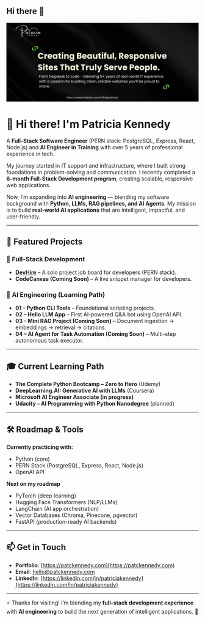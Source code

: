 ## Hi there 👋
![Banner](https://github.com/patckennedy/patckennedy/raw/main/PPP.jpg)

# 👋 Hi there! I'm Patricia Kennedy  

A **Full-Stack Software Engineer** (PERN stack: PostgreSQL, Express, React, Node.js) and **AI Engineer in Training** with over 5 years of professional experience in tech.  

My journey started in IT support and infrastructure, where I built strong foundations in problem-solving and communication. I recently completed a **6-month Full-Stack Development program**, creating scalable, responsive web applications.  

Now, I’m expanding into **AI engineering** — blending my software background with **Python, LLMs, RAG pipelines, and AI Agents**. My mission is to build **real-world AI applications** that are intelligent, impactful, and user-friendly.  

---

## 🚀 Featured Projects  

### 🌟 Full-Stack Development  
- **[DevHire](https://github.com/patckennedy/devhire-job-portal)** – A solo project job board for developers (PERN stack).  
- **CodeCanvas (Coming Soon)** – A live snippet manager for developers.  

### 🌟 AI Engineering (Learning Path)  
- **01 – Python CLI Tools** – Foundational scripting projects.  
- **02 – Hello LLM App** – First AI-powered Q&A bot using OpenAI API.  
- **03 – Mini RAG Project (Coming Soon)** – Document ingestion → embeddings → retrieval → citations.  
- **04 – AI Agent for Task Automation (Coming Soon)** – Multi-step autonomous task executor.  

---

## 🎓 Current Learning Path  

- **The Complete Python Bootcamp – Zero to Hero** (Udemy)  
- **DeepLearning.AI: Generative AI with LLMs** (Coursera)  
- **Microsoft AI Engineer Associate (in progress)**  
- **Udacity – AI Programming with Python Nanodegree** (planned)  

---
## 🛠 Roadmap & Tools  

 **Currently practicing with:**
- Python (core)  
- PERN Stack (PostgreSQL, Express, React, Node.js)  
- OpenAI API

  
**Next on my roadmap**
- PyTorch (deep learning)  
- Hugging Face Transformers (NLP/LLMs)  
- LangChain (AI app orchestration)  
- Vector Databases (Chroma, Pinecone, pgvector)  
- FastAPI (production-ready AI backends) 

---
## 📫 Get in Touch  

- **Portfolio**: [https://patckennedy.com](https://patckennedy.com)  
- **Email**: [hello@patckennedy.com](mailto:hello@patckennedy.com)  
- **LinkedIn**: [https://linkedin.com/in/patriciakennedy](https://linkedin.com/in/patriciakennedy)  

---

⭐ Thanks for visiting! I’m blending my **full-stack development experience** with **AI engineering** to build the next generation of intelligent applications. 🚀  
